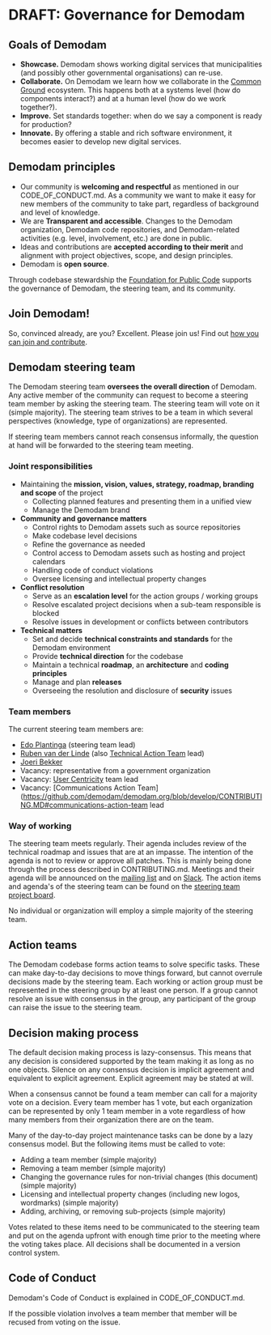 # DRAFT: Governance for Demodam

## Goals of Demodam

* **Showcase.** Demodam shows working digital services that municipalities (and possibly other governmental organisations) can re-use.
* **Collaborate.** On Demodam we learn how we collaborate in the [Common Ground](https://commonground.nl/) ecosystem. This happens both at a systems level (how do components interact?) and at a human level (how do we work together?).
* **Improve.** Set standards together: when do we say a component is ready for production?
* **Innovate.** By offering a stable and rich software environment, it becomes easier to develop new digital services. 

## Demodam principles

* Our community is **welcoming and respectful** as mentioned in our CODE_OF_CONDUCT.md. As a community we want to make it easy for new members of the community to take part, regardless of background and level of knowledge. 
* We are **Transparent and accessible**. Changes to the Demodam organization, Demodam code repositories, and Demodam-related activities (e.g. level, involvement, etc.) are done in public.
* Ideas and contributions are **accepted according to their merit** and alignment with project objectives, scope, and design principles.
* Demodam is **open source**.

Through codebase stewardship the [Foundation for Public Code](https://publiccode.net/) supports the governance of Demodam, the steering team, and its community.

## Join Demodam! 
So, convinced already, are you? Excellent. Please join us! Find out [how you can join and contribute](https://github.com/demodam/demodam.org/blob/develop/CONTRIBUTING.MD).

## Demodam steering team

The Demodam steering team **oversees the overall direction** of Demodam. Any active member of the community can request to become a steering team member by asking the steering team. The steering team will vote on it (simple majority). The steering team strives to be a team in which several perspectives (knowledge, type of organizations) are represented. 

If steering team members cannot reach consensus informally, the question at hand will be forwarded to the steering team meeting.

### Joint responsibilities

* Maintaining the **mission, vision, values, strategy, roadmap, branding and scope** of the project
   * Collecting planned features and presenting them in a unified view
   * Manage the Demodam brand
* **Community and governance matters**
   * Control rights to Demodam assets such as source repositories
   * Make codebase level decisions
   * Refine the governance as needed
   * Control access to Demodam assets such as hosting and project calendars
   * Handling code of conduct violations
   * Oversee licensing and intellectual property changes
* **Conflict resolution**
   * Serve as an **escalation level** for the action groups / working groups
   * Resolve escalated project decisions when a sub-team responsible is blocked
   * Resolve issues in development or conflicts between contributors
* **Technical matters**
   * Set and decide **technical constraints and standards** for the Demodam environment
   * Provide **technical direction** for the codebase
   * Maintain a technical **roadmap**, an **architecture** and **coding principles**
   * Manage and plan **releases**
   * Overseeing the resolution and disclosure of **security** issues

### Team members
The current steering team members are:
* [Edo Plantinga](https://www.linkedin.com/in/edoplantinga/)  (steering team lead)
* [Ruben van der Linde](https://www.linkedin.com/in/rubenlinde) (also [Technical Action Team](https://github.com/demodam/demodam.org/blob/develop/CONTRIBUTING.MD#technical-action-team) lead)
* [Joeri Bekker](https://www.linkedin.com/in/joeribekker/)
* Vacancy: representative from a government organization
* Vacancy: [User Centricity](https://github.com/demodam/demodam.org/blob/develop/CONTRIBUTING.MD#user-centricity-action-team) team lead
* Vacancy: [Communications Action Team](https://github.com/demodam/demodam.org/blob/develop/CONTRIBUTING.MD#communications-action-team lead

### Way of working
The steering team meets regularly. Their agenda includes review of the technical roadmap and issues that are at an impasse. The intention of the agenda is not to review or approve all patches. This is mainly being done through the process described in CONTRIBUTING.md. Meetings and their agenda will be announced on the [mailing list](https://lists.publiccode.net/mailman/postorius/lists/demodam-discuss.lists.publiccode.net/) and on [Slack](https://samenorganiseren.slack.com/archives/C01S2QM81V4). The action items and agenda's of the steering team can be found on the [steering team project board](https://github.com/demodam/demodam.org/projects/2). 

No individual or organization will employ a simple majority of the steering team.

## Action teams

The Demodam codebase forms action teams to solve specific tasks. These can make day-to-day decisions to move things forward, but cannot overrule decisions made by the steering team. Each working or action group must be represented in the steering group by at least one person. If a group cannot resolve an issue with consensus in the group, any participant of the group can raise the issue to the steering team.

## Decision making process

The default decision making process is lazy-consensus. This means that any decision is considered supported by the team making it as long as no one objects. Silence on any consensus decision is implicit agreement and equivalent to explicit agreement. Explicit agreement may be stated at will.

When a consensus cannot be found a team member can call for a majority vote on a decision. Every team member has 1 vote, but each organization can be represented by only 1 team member in a vote regardless of how many members from their organization there are on the team.

Many of the day-to-day project maintenance tasks can be done by a lazy consensus model. But the following items must be called to vote:

* Adding a team member (simple majority)
* Removing a team member (simple majority)
* Changing the governance rules for non-trivial changes (this document) (simple majority)
* Licensing and intellectual property changes (including new logos, wordmarks) (simple majority)
* Adding, archiving, or removing sub-projects (simple majority)

Votes related to these items need to be communicated to the steering team and put on the agenda upfront with enough time prior to the meeting where the voting takes place. All decisions shall be documented in a version control system.

## Code of Conduct

Demodam's Code of Conduct is explained in CODE_OF_CONDUCT.md.

If the possible violation involves a team member that member will be recused from voting on the issue.
